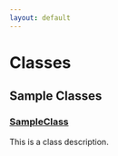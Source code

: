 ```yaml
---
layout: default
---
```

# Classes
## Sample Classes

### [SampleClass](/Sample-Classes/SampleClass.md)


This is a class description.


